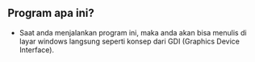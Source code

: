 ## Program apa ini?
* Saat anda menjalankan program ini, maka anda akan bisa menulis di layar windows langsung seperti konsep dari GDI (Graphics Device Interface).
